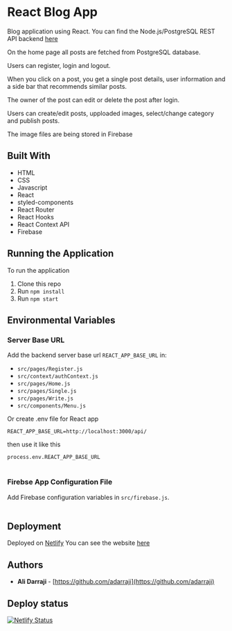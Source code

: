 # React Blog App

Blog application using React. You can find the Node.js/PostgreSQL REST API backend [here](https://github.com/adarraji/blog-app-api-firebase)


On the home page all posts are fetched from PostgreSQL database. 

Users can register, login and logout.

When you click on a post, you get a single post details, user information and a side bar that recommends similar posts. 

The owner of the post can edit or delete the post after login. 

Users can create/edit posts, upploaded images, select/change category and publish posts.  

The image files are being stored in Firebase


## Built With

* HTML
* CSS
* Javascript
* React
* styled-components
* React Router
* React Hooks
* React Context API 
* Firebase


## Running the Application

To run the application

1. Clone this repo
2. Run `npm install`
3. Run `npm start`


## Environmental Variables

### Server Base URL

Add the backend server base url `REACT_APP_BASE_URL` in:

* `src/pages/Register.js`
* `src/context/authContext.js`
* `src/pages/Home.js`
* `src/pages/Single.js`
* `src/pages/Write.js`
* `src/components/Menu.js`

Or create .env file for React app

`REACT_APP_BASE_URL=http://localhost:3000/api/` 

then use it like this

 `process.env.REACT_APP_BASE_URL`
<br/>
<br/>


### Firebse App Configuration File

Add Firebase configuration variables in `src/firebase.js`.
<br/>
<br/>

## Deployment

Deployed on [Netlify](https://netlify.com)
You can see the website [here](https://blog-app-firebase.netlify.app/)


## Authors  

- **Ali Darraji** - [https://github.com/adarraji](https://github.com/adarraji)


## Deploy status

[![Netlify Status](https://api.netlify.com/api/v1/badges/8e70f914-d8c4-4c25-a3a3-b46dec6f31d7/deploy-status)](https://app.netlify.com/sites/blog-app-firebase/deploys)
